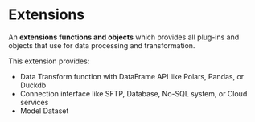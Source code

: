 # Extensions

An **extensions functions and objects** which provides all plug-ins and objects
that use for data processing and transformation.

This extension provides:

- Data Transform function with DataFrame API like Polars, Pandas, or Duckdb
- Connection interface like SFTP, Database, No-SQL system, or Cloud services
- Model Dataset
